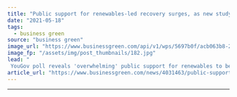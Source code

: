 ```yaml
---
title: "Public support for renewables-led recovery surges, as new study highlights flexible grid opportunities"
date: "2021-05-18"
tags: 
  - business green
source: "business green"
image_url: "https://www.businessgreen.com/api/v1/wps/5697b0f/acb063b8-28a4-4f32-8dde-6a22c2023be4/6/wind-farm-1747331-1920-185x114.jpg"
image_fp: "/assets/img/post_thumbnails/182.jpg"
lead: "
 YouGov poll reveals 'overwhelming' public support for renewables to be at the top of the government's green recovery plans ..."
article_url: "https://www.businessgreen.com/news/4031463/public-support-renewables-led-recovery-surges-study-highlights-flexible-grid-opportunities"
---
```


---
